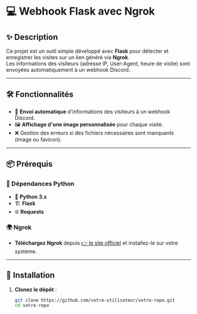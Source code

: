 # 💻 Webhook Flask avec Ngrok

## ✨ Description  
Ce projet est un outil simple développé avec **Flask** pour détecter et enregistrer les visites sur un lien généré via **Ngrok**.  
Les informations des visiteurs (adresse IP, User-Agent, heure de visite) sont envoyées automatiquement à un webhook Discord.  

---

## 🛠️ Fonctionnalités  
- 🚀 **Envoi automatique** d'informations des visiteurs à un webhook Discord.  
- 🖼️ **Affichage d'une image personnalisée** pour chaque visite.  
- ❌ Gestion des erreurs si des fichiers nécessaires sont manquants (image ou favicon).  

---

## 📦 Prérequis  

### 🔧 Dépendances Python  
- 🐍 **Python 3.x**  
- 🏗️ **Flask**  
- 🌐 **Requests**  

### 🌍 Ngrok  
- **Téléchargez Ngrok** depuis [👉 le site officiel](https://ngrok.com/download) et installez-le sur votre système.

---

## 🚀 Installation  

1. **Clonez le dépôt** :  
   ```bash
   git clone https://github.com/votre-utilisateur/votre-repo.git  
   cd votre-repo  
